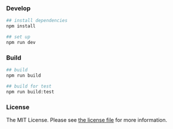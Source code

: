 <!-- <p style="display:flex; justify-content: center">

</p>
<p align="center">
  <a href="https://tdesign.tencent.com/starter/vue-next/#/dashboard/base" target="_blank">
    <img alt="TDesign Logo" width="200" src="https://tdesign.gtimg.com/starter/brand-logo.svg">
  </a>
</p>

<p align="center">
  <a href="https://nodejs.org/en/about/releases/"><img src="https://img.shields.io/node/v/vite.svg" alt="node compatility"></a>
  <a href="https://github.com/Tencent/tdesign-vue-next/blob/develop/LICENSE">
    <img src="https://img.shields.io/npm/l/tdesign-vue-next.svg?sanitize=true" alt="License">
  </a>
</p>

English | [简体中文](./README-zh_CN.md) 
### Introduction

TDesign Vue Next Starter is a TDesign-based developed with `Vue 3`, `Vite`, `Pinia`, `TypeScript`. It can be customized theme configuration, and aims to provide project out-of-the-box, configuration-style middle and background projects.

<p>
  <a href="http://tdesign.tencent.com/starter/vue-next/">Live Preview</a>
  ·
  <a href="https://tdesign.tencent.com/starter/">Documentation</a>
</p>

<img src="docs/starter.png">

### Features

- Various provided pages for develop
- Complete directory structure for develop
- Code specification configuration
- Support dark mode
- Custom theme colors
- Various space layouts
- Mock data scheme

### Usage -->

<!-- > Initialize project with our CLI tool `tdesign-starter-cli`  -->

<!-- ```bash
## install tdesign-starter-cli
npm i tdesign-starter-cli@latest -g

## create project
td-starter init
``` -->

### Develop

```bash
## install dependencies
npm install

## set up
npm run dev
```

### Build

```bash
## build
npm run build

## build for test
npm run build:test
```


<!-- ### Contributing Guide

We welcome contributions to our project. Create your [Issue](https://github.com/tencent/tdesign-vue-next-starter/issues/new/choose) or Submit your [Pull Request](https://github.com/Tencent/tdesign-vue-next-starter/pulls).

#### Commit Specification

- [Angular Convention](https://github.com/conventional-changelog/conventional-changelog/tree/master/packages/conventional-changelog-angular)
- [Vue Style Guide](https://v3.vuejs.org/style-guide/#rule-categories)

### Browser Support

| [<img src="https://raw.githubusercontent.com/alrra/browser-logos/master/src/edge/edge_48x48.png" alt="IE / Edge" width="24px" height="24px" />](http://godban.github.io/browsers-support-badges/)</br> IE / Edge | [<img src="https://raw.githubusercontent.com/alrra/browser-logos/master/src/firefox/firefox_48x48.png" alt="Firefox" width="24px" height="24px" />](http://godban.github.io/browsers-support-badges/)</br>Firefox | [<img src="https://raw.githubusercontent.com/alrra/browser-logos/master/src/chrome/chrome_48x48.png" alt="Chrome" width="24px" height="24px" />](http://godban.github.io/browsers-support-badges/)</br>Chrome | [<img src="https://raw.githubusercontent.com/alrra/browser-logos/master/src/safari/safari_48x48.png" alt="Safari" width="24px" height="24px" />](http://godban.github.io/browsers-support-badges/)</br>Safari |
| ---------------------------------------------------------------------------------------------------------------------------------------------------------------------------------------------------------------- | ----------------------------------------------------------------------------------------------------------------------------------------------------------------------------------------------------------------- | ------------------------------------------------------------------------------------------------------------------------------------------------------------------------------------------------------------- | ------------------------------------------------------------------------------------------------------------------------------------------------------------------------------------------------------------- |
| Edge >=84                                                                                                                                                                                                        | Firefox >=83                                                                                                                                                                                                      | Chrome >=84                                                                                                                                                                                                   | Safari >=14.1                                                                                                                                                                                                 |

### Community Versions

There are kinds of community versions of starter-kit based on TDesign Vue Next, visit [community-link](https://tdesign.tencent.com/starter/docs/vue-next/community-link) for more detail. If you developed a community versions of tdesign starter, please create a issue or submit a pull request to let us know 😊. -->

### License

The MIT License. Please see [the license file](LICENSE) for more information.

